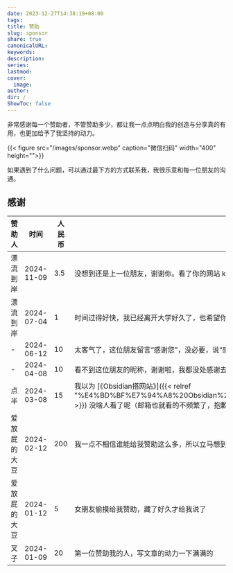 ```yaml
---
date: 2023-12-27T14:38:19+08:00
tags: 
title: 赞助
slug: sponsor
share: true
canonicalURL: 
keywords: 
description: 
series: 
lastmod: 
cover:
  image: 
author: 
dir: /
ShowToc: false
---
```

非常感谢每一个赞助者，不管赞助多少，都让我一点点明白我的创造与分享真的有用，也更加给予了我坚持的动力。

{{< figure src="/images/sponsor.webp" caption="微信扫码" width="400" height="">}}

如果遇到了什么问题，可以通过最下方的方式联系我，我很乐意和每一位朋友的沟通。

## 感谢

| 赞助人    | 时间         | 人民币 | 说点啥                                                                                |
| ------ | ---------- | --- | ---------------------------------------------------------------------------------- |
| 漂流到岸   | 2024-11-09 | 3.5 | 没想到还是上一位朋友，谢谢你。看了你的网站 kiss1314.top，弄得真挺不错，咱都继续加油！                                  |
| 漂流到岸   | 2024-07-04 | 1   | 时间过得好快，我已经离开大学好久了，也希望你度过一个开心的大学时光                                                  |
| -      | 2024-06-12 | 10  | 太客气了，这位朋友留言“感谢您”，没必要，说“感谢你”就行                                                      |
| -      | 2024-04-08 | 10  | 看不到这位朋友的昵称，谢谢啦，我都没处感谢去了，哈哈哈，下次希望能看到你的昵称                                            |
| 点半     | 2024-03-08 | 15  | 我以为 [《Obsidian搭网站》]({{< relref "%E4%BD%BF%E7%94%A8%20Obsidian%20%E5%85%8D%E8%B4%B9%E5%BB%BA%E4%B8%AA%E4%BA%BA%E5%8D%9A%E5%AE%A2.md" >}}) 没啥人看了呢（邮箱也就看的不频繁了，抱歉），没想到还能帮助到这位朋友，我很开心 |
| 爱放屁的大豆 | 2024-02-12 | 200 | 我一点不相信谁能给我赞助这么多，所以立马想到了女朋友，也是这个时候她才告诉我上次也是她赞助的，真能忍                                 |
| 爱放屁的大豆 | 2024-01-12 | 5   | 女朋友偷摸给我赞助，藏了好久才给我说了                                                                |
| 叉子     | 2024-01-09 | 20  | 第一位赞助我的人，写文章的动力一下满满的                                                               |

